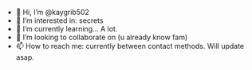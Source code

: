 - 👋 Hi, I’m @kaygrib502
- 👀 I’m interested in: secrets
- 🌱 I’m currently learning... A lot.
- 💞️ I’m looking to collaborate on (u already know fam)
- 📫 How to reach me: currently between contact methods. Will update asap.

<!---
kaygrib502/kaygrib502 is a ✨ special ✨ repository because its `README.md` (this file) appears on your GitHub profile.
You can click the Preview link to take a look at your changes.
--->
